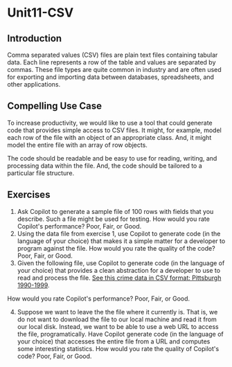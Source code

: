 #  Unit11-CSV

## Introduction

Comma separated values (CSV) files are plain text files containing tabular data.
Each line represents a row of the table and values are separated by commas.
These file types are quite common in industry and are often used for exporting and importing data between databases, spreadsheets, and other applications.

## Compelling Use Case
To increase productivity, we would like to use a tool that could generate code that provides simple access to CSV files. It might, for example, model each row of the file with an object of an appropriate class. And, it might model the entire file with an array of row objects.

The code should be readable and be easy to use for reading, writing, and processing data within the file. And, the code should be tailored to a particular file structure.

## Exercises
1. Ask Copilot to generate a sample file of 100 rows with fields that you describe. Such a file might be used for testing. How would you rate Copilot's performance? Poor, Fair, or Good.
2. Using the data file from exercise 1, use Copilot to generate code (in the language of your choice) that makes it a simple matter for a developer to program against the file. How would you rate the quality of the code? Poor, Fair, or Good.  
3. Given the following file, use Copilot to generate code (in the language of your choice) that provides a clean abstraction for a developer to use to read and process the file. [See this crime data in CSV format: Pittsburgh 1990-1999](https://www.andrew.cmu.edu/user/mm6/95-771/CrimeData/CrimeLatLonXY1990.csv).

How would you rate Copilot's performance? Poor, Fair, or Good.  

4. Suppose we want to leave the the file where it currently is. That is, we do not want to download the file to our local machine and read it from our local disk. Instead, we want to be able to use a web URL to access the file, programatically. Have Copilot generate code (in the language of your choice) that accesses the entire file from a URL and computes some interesting statistics. How would you rate the quality of Copilot's code? Poor, Fair, or Good.  
